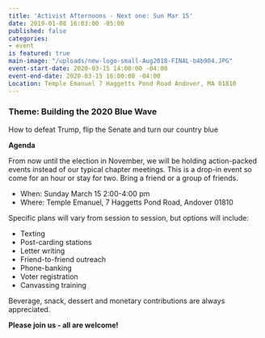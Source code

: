 ```yaml
---
title: 'Activist Afternoons - Next one: Sun Mar 15'
date: 2019-01-08 16:03:00 -05:00
published: false
categories:
- event
is featured: true
main-image: "/uploads/new-logo-small-Aug2018-FINAL-b4b904.JPG"
event-start-date: 2020-03-15 14:00:00 -04:00
event-end-date: 2020-03-15 16:00:00 -04:00
Location: Temple Emanuel 7 Haggetts Pond Road Andover, MA 01810
---
```


### Theme: Building the 2020 Blue Wave
How to defeat Trump, flip the Senate and turn our country blue

**Agenda**

From now until the election in November, we will be holding action-packed events instead of our typical chapter meetings. This is a drop-in event so come for an hour or stay for two. Bring a friend or a group of friends. 

* When: Sunday March 15 2:00-4:00 pm
* Where: Temple Emanuel, 7 Haggetts Pond Road, Andover 01810

Specific plans will vary from session to session, but options will include:
* Texting
* Post-carding stations
* Letter writing
* Friend-to-friend outreach
* Phone-banking
* Voter registration 
* Canvassing training

Beverage, snack, dessert and monetary contributions are always appreciated.  

**Please join us - all are welcome!**
